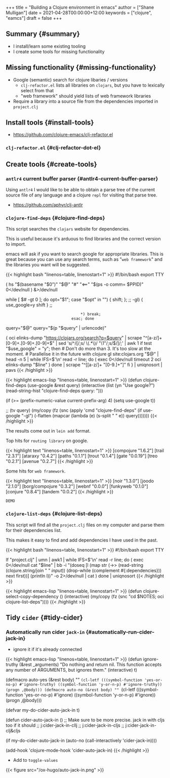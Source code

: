 +++
title = "Building a Clojure environment in emacs"
author = ["Shane Mulligan"]
date = 2021-04-28T00:00:00+12:00
keywords = ["clojure", "eamcs"]
draft = false
+++

## Summary {#summary}

-   I install/learn some existing tooling
-   I create some tools for missing functionality


## Missing functionality {#missing-functionality}

-   Google (semantic) search for clojure libaries / versions
    -   `clj-refactor.el` lists all libraries on `clojars`, but you have to lexically select from that
    -   "web framework" should yield lists of web framework libraries
-   Require a library into a source file from the dependencies imported in `project.clj`


## Install tools {#install-tools}

-   <https://github.com/clojure-emacs/clj-refactor.el>


### `clj-refactor.el` {#clj-refactor-dot-el}

<!-- Play on asciinema.com -->
<!-- <a title="asciinema recording" href="https://asciinema.org/a/mMVFa96FeZkLVEUeANRqtgYpF" target="_blank"><img alt="asciinema recording" src="https://asciinema.org/a/mMVFa96FeZkLVEUeANRqtgYpF.svg" /></a> -->
<!-- Play on the blog -->
<script src="https://asciinema.org/a/mMVFa96FeZkLVEUeANRqtgYpF.js" id="asciicast-mMVFa96FeZkLVEUeANRqtgYpF" async></script>


## Create tools {#create-tools}


### `antlr4` current buffer parser {#antlr4-current-buffer-parser}

Using `antlr4` I would like to be able to
obtain a parse tree of the current source file
of any language and a clojure `repl` for
visiting that parse tree.

-   <https://github.com/aphyr/clj-antlr>


### `clojure-find-deps` {#clojure-find-deps}

This script searches the `clojars` website for dependencies.

This is useful because it's arduous to find
libraries and the correct version to import.

emacs will ask if you want to search google
for appropriate libraries. This is great
because you can use any search terms, such as
"`web framework`" and the libraries you want
will be suggested.

{{< highlight bash "linenos=table, linenostart=1" >}}
#!/bin/bash
export TTY

( hs "$(basename "$0")" "$@" "#" "<==" "$(ps -o comm= $PPID)" 0</dev/null ) &>/dev/null

while [ $# -gt 0 ]; do opt="$1"; case "$opt" in
                                     "") { shift; }; ;;
                                     -gl) {
                                         use_google=y
                                         shift
                                     }
                                          ;;

                                     *) break;
                                 esac; done

query="$@"
query="$(p "$query" | urlencode)"

{
    oci elinks-dump "https://clojars.org/search?q=$query" | scrape "^[a-z/]+ [0-9]+\.[0-9]+\.[0-9]+$" | sed 's/^/[/;s/ \(.*\)/ "\1"/;s/$/]/;' | awk 1
    if test "$use_google" = "y"; then
        # Don't do more than 3. It's too slow at the moment.
        # Parallelise it in the future with clojure
        gl site:clojars.org "$@" | head -n 5 | while IFS=$'\n' read -r line; do
            (
                exec 0</dev/null
                timeout 2 oci elinks-dump "$line"
            )
        done | scrape "^\[[a-z/]+ \"[0-9.]+\"\]"
    fi
} | uniqnosort | pavs
{{< /highlight >}}

{{< highlight emacs-lisp "linenos=table, linenostart=1" >}}
(defun clojure-find-deps (use-google &rest query)
  (interactive (list (yn "Use google?")
                     (read-string-hist "clojure-find-deps query: ")))

  (if (>= (prefix-numeric-value current-prefix-arg) 4)
      (setq use-google t))

  ;; (tv query)
  (my/copy (fz (snc (apply 'cmd "clojure-find-deps"
                           (if use-google
                               "-gl")
                           (-flatten (mapcar (lambda (e) (s-split " " e)) query)))))))
{{< /highlight >}}

The results come out in `lein add` format.

Top hits for `routing library` on google.

{{< highlight text "linenos=table, linenostart=1" >}}
[compojure "1.6.2"]
[trail "2.3.1"]
[ataraxy "0.4.2"]
[paths "0.1.1"]
[trout "0.1.4"]
[gate "0.0.19"]
[treo "0.2.1"]
[avenue "0.2.7"]
{{< /highlight >}}

Some hits for `web framework`.

{{< highlight text "linenos=table, linenostart=1" >}}
[noir "1.3.0"]
[joodo "2.1.0"]
[borg/compojure "0.3.2"]
[webnf "0.0.0"]
[funkyweb "0.1.0"]
[conjure "0.8.4"]
[tandem "0.0.2"]
{{< /highlight >}}

`DEMO`

<!-- Play on asciinema.com -->
<!-- <a title="asciinema recording" href="https://asciinema.org/a/powkGa61fG4zttGEX723FqSeu" target="_blank"><img alt="asciinema recording" src="https://asciinema.org/a/powkGa61fG4zttGEX723FqSeu.svg" /></a> -->
<!-- Play on the blog -->
<script src="https://asciinema.org/a/powkGa61fG4zttGEX723FqSeu.js" id="asciicast-powkGa61fG4zttGEX723FqSeu" async></script>


### `clojure-list-deps` {#clojure-list-deps}

This script will find all the `project.clj`
files on my computer and parse them for their
dependencies list.

This makes it easy to find and add
dependencies I have used in the past.

{{< highlight bash "linenos=table, linenostart=1" >}}
#!/bin/bash
export TTY

lf "project.clj" | umn | awk1 | while IFS=$'\n' read -r line; do
    (
    exec 0</dev/null
    cat "$line" | bb -i "(doseq [l (map str (->> (read-string (clojure.string/join \" \" *input*)) (drop-while (complement #{:dependencies})) next first))] (println l))" -o 2>/dev/null | cat
    )
done | uniqnosort
{{< /highlight >}}

{{< highlight emacs-lisp "linenos=table, linenostart=1" >}}
(defun clojure-select-copy-dependency ()
  (interactive)
  (my/copy (fz (snc "cd $NOTES; oci clojure-list-deps"))))
{{< /highlight >}}

<!-- Play on asciinema.com -->
<!-- <a title="asciinema recording" href="https://asciinema.org/a/4gNTXRw9ifeGZ3WmSQWAdfyki" target="_blank"><img alt="asciinema recording" src="https://asciinema.org/a/4gNTXRw9ifeGZ3WmSQWAdfyki.svg" /></a> -->
<!-- Play on the blog -->
<script src="https://asciinema.org/a/4gNTXRw9ifeGZ3WmSQWAdfyki.js" id="asciicast-4gNTXRw9ifeGZ3WmSQWAdfyki" async></script>


## Tidy `cider` {#tidy-cider}


### Automatically run cider `jack-in` {#automatically-run-cider-jack-in}

-   ignore it if it's already connected

<!--listend-->

{{< highlight emacs-lisp "linenos=table, linenostart=1" >}}
(defun ignore-truthy (&rest _arguments)
  "Do nothing and return nil.
This function accepts any number of ARGUMENTS, but ignores them."
  (interactive)
  t)

(defmacro auto-yes (&rest body)
  ""
  `(cl-letf (((symbol-function 'yes-or-no-p) #'ignore-truthy)
             ((symbol-function 'y-or-n-p) #'ignore-truthy))
     (progn ,@body)))
(defmacro auto-no (&rest body)
  ""
  `(cl-letf (((symbol-function 'yes-or-no-p) #'ignore)
             ((symbol-function 'y-or-n-p) #'ignore))
     (progn ,@body)))

(defvar my-do-cider-auto-jack-in t)

(defun cider-auto-jack-in ()
  ;; Make sure to be more precise. jack in with cljs too if it should
  ;; j:cider-jack-in-cllj
  ;; j:cider-jack-in-cljs
  ;; j:cider-jack-in-clj&cljs

  (if my-do-cider-auto-jack-in
      (auto-no (call-interactively 'cider-jack-in))))

(add-hook 'clojure-mode-hook 'cider-auto-jack-in)
{{< /highlight >}}

-   Add to `toggle-values`

{{< figure src="/ox-hugo/auto-jack-in.png" >}}